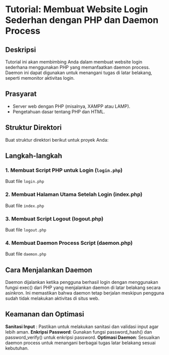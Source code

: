 # Tutorial: Membuat Website Login Sederhan dengan PHP dan Daemon Process

## Deskripsi
Tutorial ini akan membimbing Anda dalam membuat website login sederhana menggunakan PHP yang memanfaatkan daemon process. Daemon ini dapat digunakan untuk menangani tugas di latar belakang, seperti memonitor aktivitas login.

## Prasyarat
- Server web dengan PHP (misalnya, XAMPP atau LAMP).
- Pengetahuan dasar tentang PHP dan HTML.

## Struktur Direktori
Buat struktur direktori berikut untuk proyek Anda:

## Langkah-langkah

### 1. Membuat Script PHP untuk Login (`login.php`)
Buat file `login.php` 

### 2. Membuat Halaman Utama Setelah Login (index.php)
Buat file `index.php`

### 3. Membuat Script Logout (logout.php)
Buat file `logout.php`

### 4. Membuat Daemon Process Script (daemon.php)
Buat file `daemon.php`

## Cara Menjalankan Daemon
Daemon dijalankan ketika pengguna berhasil login dengan menggunakan fungsi exec() dari PHP yang menjalankan daemon di latar belakang secara asinkron. Ini memastikan bahwa daemon tetap berjalan meskipun pengguna sudah tidak melakukan aktivitas di situs web.

## Keamanan dan Optimasi
**Sanitasi Input** : Pastikan untuk melakukan sanitasi dan validasi input agar lebih aman.
**Enkripsi Password**: Gunakan fungsi password_hash() dan password_verify() untuk enkripsi password.
**Optimasi Daemon**: Sesuaikan daemon process untuk menangani berbagai tugas latar belakang sesuai kebutuhan.





